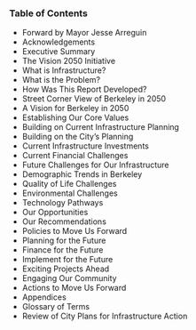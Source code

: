 ### Table of Contents

- Forward by Mayor Jesse Arreguin
- Acknowledgements
- Executive Summary
- The Vision 2050 Initiative
- What is Infrastructure?
- What is the Problem?
- How Was This Report Developed?
- Street Corner View of Berkeley in 2050
- A Vision for Berkeley in 2050
- Establishing Our Core Values
- Building on Current Infrastructure Planning
- Building on the City’s Planning
- Current Infrastructure Investments
- Current Financial Challenges
- Future Challenges for Our Infrastructure
- Demographic Trends in Berkeley
- Quality of Life Challenges
- Environmental Challenges
- Technology Pathways
- Our Opportunities
- Our Recommendations
- Policies to Move Us Forward
- Planning for the Future
- Finance for the Future
- Implement for the Future
- Exciting Projects Ahead
- Engaging Our Community
- Actions to Move Us Forward
- Appendices
- Glossary of Terms
- Review of City Plans for Infrastructure Action
